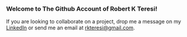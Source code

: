 ### Welcome to The Github Account of Robert K Teresi!

If you are looking to collaborate on a project, drop me a message on my [LinkedIn](www.linkedin.com/in/rteresi) or send me an email at rkteresi@gmail.com. 

<!--
**RTeresiOB/RTeresiOB** is a ✨ _special_ ✨ repository because its `README.md` (this file) appears on your GitHub profile.

Here are some ideas to get you started:

- 🔭 I’m currently working on ...
- 🌱 I’m currently learning ...
- 👯 I’m looking to collaborate on ...
- 🤔 I’m looking for help with ...
- 💬 Ask me about ...
- 📫 How to reach me: ...
- 😄 Pronouns: ...
- ⚡ Fun fact: ...
-->
